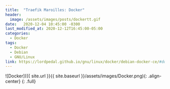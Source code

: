 ```yaml
---
title:  "Traefik Maroilles: Docker"
header:
  image: /assets/images/posts/dockertt.gif
date:   2020-12-04 10:45:00 -0300
last_modified_at: 2020-12-12T16:45:00-05:00
categories:
  - Docker
tags:
  - Docker
  - Debian
  - GNU/Linux
link: https://lordpedal.github.io/gnu/linux/docker/debian-docker-ce/#docker-traefik-maroilles
---
```


![Docker]({{ site.url }}{{ site.baseurl }}/assets/images/Docker.png){: .align-center}
{: .full}

